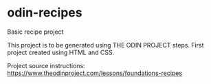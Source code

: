 # odin-recipes
Basic recipe project 


This project is to be generated using THE ODIN PROJECT steps.
First project created using HTML and CSS.

Project source instructions:
https://www.theodinproject.com/lessons/foundations-recipes
